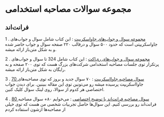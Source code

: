 # مجموعه سوالات مصاحبه استخدامی

## فرانت‌اند

1 . [مجموعه سوال و جواب‌های جاواسکریپت](https://github.com/Mariotek/javascript-persian-interview-questions) : این کتاب شامل سوال و جواب‌های جاواسکریپتی است که حدود ۵۰۰ سوال و درقالب ۲۲۰ صفحه سوال و جواب حاضر شده و به شکل متن‌باز ارائه میشه.

2 . [مجموعه سوال و جواب‌های ری‌اکت](https://github.com/Mariotek/reactjs-persian-interview-questions) : این کتاب شامل 324 تا سوال و جواب‌های پرتکرار توی جلسات مصاحبه استخدامی شرکت‌های بزرگ هست که توی ۲۰۰ صفحه و به رایگان به شکل متن‌باز ارائه میشه.

3 . [70 سوال مصاحبه جاوااسکریپت](https://ditty.ir/posts/70-javascript-interview-questions/na6bX) : ۷۰ سوال جدید و بروز که توی مصاحبه‌های جاوااسکریپت پرسیده میشه رو می‌تونین توی این مقاله ببینین. برای دیدن جواب اختصاصی هر کدوم از سوالا، روی لینک سوال کلیک کنین.

4 . [80 سوال مصاحبه فرانت‌اند با توضیح اختصاصی](https://ditty.ir/posts/frontend-interview-questions/XweY5) : می‌خوایم ۸۰+ سوال مصاحبه فرانت‌اند رو بررسی کنیم. این سوال‌ها حاصل تجربیات شخصی من هست که توی خیلی از مصاحبه‌ها ازشون استفاده کردم
